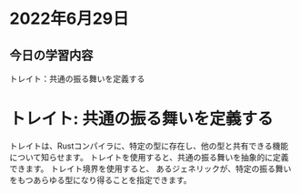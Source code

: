 # 2022年6月29日

## 今日の学習内容

トレイト：共通の振る舞いを定義する

# トレイト: 共通の振る舞いを定義する

トレイトは、Rustコンパイラに、特定の型に存在し、他の型と共有できる機能について知らせます。
トレイトを使用すると、共通の振る舞いを抽象的に定義できます。
トレイト境界を使用すると、 あるジェネリックが、特定の振る舞いをもつあらゆる型になり得ることを指定できます。
